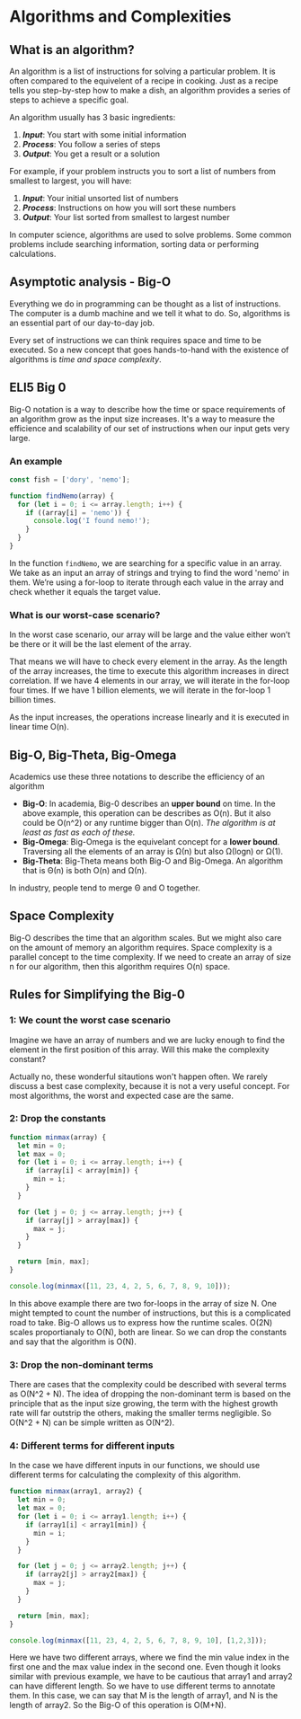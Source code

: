 # Algorithms and Complexities

## What is an algorithm?

An algorithm is a list of instructions for solving a particular problem. It is often compared to the equivelent of a recipe in cooking. Just as a recipe tells you step-by-step how to make a dish, an algorithm provides a series of steps to achieve a specific goal.

An algorithm usually has 3 basic ingredients:

1. **_Input_**: You start with some initial information
2. **_Process_**: You follow a series of steps
3. **_Output_**: You get a result or a solution

For example, if your problem instructs you to sort a list of numbers from smallest to largest, you will have:

1. **_Input_**: Your initial unsorted list of numbers
2. **_Process_**: Instructions on how you will sort these numbers
3. **_Output_**: Your list sorted from smallest to largest number

In computer science, algorithms are used to solve problems. Some common problems include searching information, sorting data or performing calculations.

## Asymptotic analysis - Big-O

Everything we do in programming can be thought as a list of instructions. The computer is a dumb machine and we tell it what to do. So, algorithms is an essential part of our day-to-day job.

Every set of instructions we can think requires space and time to be executed. So a new concept that goes hands-to-hand with the existence of algorithms is _time and space complexity_.

## ELI5 Big 0

Big-O notation is a way to describe how the time or space requirements of an algorithm grow as the input size increases. It's a way to measure the efficience and scalability of our set of instructions when our input gets very large.

### An example

```javascript
const fish = ['dory', 'nemo'];

function findNemo(array) {
  for (let i = 0; i <= array.length; i++) {
    if ((array[i] = 'nemo')) {
      console.log('I found nemo!');
    }
  }
}
```

In the function `findNemo`, we are searching for a specific value in an array. We take as an input an array of strings and trying to find the word 'nemo' in them. We’re using a for-loop to iterate through each value in the array and check whether it equals the target value.

### What is our worst-case scenario?

In the worst case scenario, our array will be large and the value either won’t be there or it will be the last element of the array.

That means we will have to check every element in the array. As the length of the array increases, the time to execute this algorithm increases in direct correlation. If we have 4 elements in our array, we will iterate in the for-loop four times. If we have 1 billion elements, we will iterate in the for-loop 1 billion times.

As the input increases, the operations increase linearly and it is executed in linear time O(n).

## Big-O, Big-Theta, Big-Omega

Academics use these three notations to describe the efficiency of an algorithm

- **Big-O**: In academia, Big-0 describes an **upper bound** on time. In the above example, this operation can be describes as O(n). But it also could be O(n^2) or any runtime bigger than O(n). _The algorithm is at least as fast as each of these._
- **Big-Omega**: Big-Omega is the equivelant concept for a **lower bound**. Traversing all the elements of an array is Ω(n) but also Ω(logn) or Ω(1).
- **Big-Theta**: Big-Theta means both Big-O and Big-Omega. An algorithm that is Θ(n) is both O(n) and Ω(n).

In industry, people tend to merge Θ and O together.

## Space Complexity

Big-O describes the time that an algorithm scales. But we might also care on the amount of memory an algorithm requires.
Space complexity is a parallel concept to the time complexity. If we need to create an array of size n for our algorithm, then this algorithm requires O(n) space.

## Rules for Simplifying the Big-0

### 1: We count the worst case scenario

Imagine we have an array of numbers and we are lucky enough to find the element in the first position of this array. Will this make the complexity constant?

Actually no, these wonderful sitautions won't happen often. We rarely discuss a best case complexity, because it is not a very useful concept. For most algorithms, the worst and expected case are the same.

### 2: Drop the constants

```javascript
function minmax(array) {
  let min = 0;
  let max = 0;
  for (let i = 0; i <= array.length; i++) {
    if (array[i] < array[min]) {
      min = i;
    }
  }

  for (let j = 0; j <= array.length; j++) {
    if (array[j] > array[max]) {
      max = j;
    }
  }

  return [min, max];
}

console.log(minmax([11, 23, 4, 2, 5, 6, 7, 8, 9, 10]));
```

In this above example there are two for-loops in the array of size N. One might tempted to count the number of instructions, but this is a complicated road to take. Big-O allows us to express how the runtime scales. O(2N) scales proportianaly to O(N), both are linear. So we can drop the constants and say that the algorithm is O(N).

### 3: Drop the non-dominant terms

There are cases that the complexity could be described with several terms as O(N^2 + N). The idea of dropping the non-dominant term is based on the principle that as the input size growing, the term with the highest growth rate will far outstrip the others, making the smaller terms negligible. So O(N^2 + N) can be simple written as O(N^2).

### 4: Different terms for different inputs

In the case we have different inputs in our functions, we should use different terms for calculating the complexity of this algorithm.

```javascript
function minmax(array1, array2) {
  let min = 0;
  let max = 0;
  for (let i = 0; i <= array1.length; i++) {
    if (array1[i] < array1[min]) {
      min = i;
    }
  }

  for (let j = 0; j <= array2.length; j++) {
    if (array2[j] > array2[max]) {
      max = j;
    }
  }

  return [min, max];
}

console.log(minmax([11, 23, 4, 2, 5, 6, 7, 8, 9, 10], [1,2,3]));
```

Here we have two different arrays, where we find the min value index in the first one and the max value index in the second one. Even though it looks similar with previous example, we have to be cautious that array1 and array2 can have different length. So we have to use different terms to annotate them. In this case, we can say that M is the length of array1, and N is the length of array2. So the Big-O of this operation is O(M+N).
